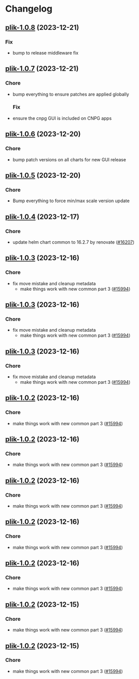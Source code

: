 # Changelog



## [plik-1.0.8](https://github.com/truecharts/charts/compare/plik-1.0.7...plik-1.0.8) (2023-12-21)

### Fix

- bump to release middleware fix
  
  


## [plik-1.0.7](https://github.com/truecharts/charts/compare/plik-1.0.6...plik-1.0.7) (2023-12-21)

### Chore

- bump everything to ensure patches are applied globally
  
  ### Fix

- ensure the cnpg GUI is included on CNPG apps
  
  


## [plik-1.0.6](https://github.com/truecharts/charts/compare/plik-1.0.5...plik-1.0.6) (2023-12-20)

### Chore

- bump patch versions on all charts for new GUI release
  
  


## [plik-1.0.5](https://github.com/truecharts/charts/compare/plik-1.0.4...plik-1.0.5) (2023-12-20)

### Chore

- Bump everything to force min/max scale version update
  
  


## [plik-1.0.4](https://github.com/truecharts/charts/compare/plik-1.0.3...plik-1.0.4) (2023-12-17)

### Chore

- update helm chart common to 16.2.7 by renovate ([#16207](https://github.com/truecharts/charts/issues/16207))
  
  


## [plik-1.0.3](https://github.com/truecharts/charts/compare/plik-0.0.14...plik-1.0.3) (2023-12-16)

### Chore

- fix move mistake and cleanup metadata
  - make things work with new common part 3 ([#15994](https://github.com/truecharts/charts/issues/15994))
  
  


## [plik-1.0.3](https://github.com/truecharts/charts/compare/plik-0.0.14...plik-1.0.3) (2023-12-16)

### Chore

- fix move mistake and cleanup metadata
  - make things work with new common part 3 ([#15994](https://github.com/truecharts/charts/issues/15994))
  
  


## [plik-1.0.3](https://github.com/truecharts/charts/compare/plik-0.0.14...plik-1.0.3) (2023-12-16)

### Chore

- fix move mistake and cleanup metadata
  - make things work with new common part 3 ([#15994](https://github.com/truecharts/charts/issues/15994))
  
  


## [plik-1.0.2](https://github.com/truecharts/charts/compare/plik-0.0.14...plik-1.0.2) (2023-12-16)

### Chore

- make things work with new common part 3 ([#15994](https://github.com/truecharts/charts/issues/15994))
  
  


## [plik-1.0.2](https://github.com/truecharts/charts/compare/plik-0.0.14...plik-1.0.2) (2023-12-16)

### Chore

- make things work with new common part 3 ([#15994](https://github.com/truecharts/charts/issues/15994))
  
  


## [plik-1.0.2](https://github.com/truecharts/charts/compare/plik-0.0.14...plik-1.0.2) (2023-12-16)

### Chore

- make things work with new common part 3 ([#15994](https://github.com/truecharts/charts/issues/15994))
  
  


## [plik-1.0.2](https://github.com/truecharts/charts/compare/plik-0.0.14...plik-1.0.2) (2023-12-16)

### Chore

- make things work with new common part 3 ([#15994](https://github.com/truecharts/charts/issues/15994))
  
  


## [plik-1.0.2](https://github.com/truecharts/charts/compare/plik-0.0.14...plik-1.0.2) (2023-12-16)

### Chore

- make things work with new common part 3 ([#15994](https://github.com/truecharts/charts/issues/15994))
  
  


## [plik-1.0.2](https://github.com/truecharts/charts/compare/plik-0.0.14...plik-1.0.2) (2023-12-15)

### Chore

- make things work with new common part 3 ([#15994](https://github.com/truecharts/charts/issues/15994))
  
  


## [plik-1.0.2](https://github.com/truecharts/charts/compare/plik-0.0.14...plik-1.0.2) (2023-12-15)

### Chore

- make things work with new common part 3 ([#15994](https://github.com/truecharts/charts/issues/15994))
  
  